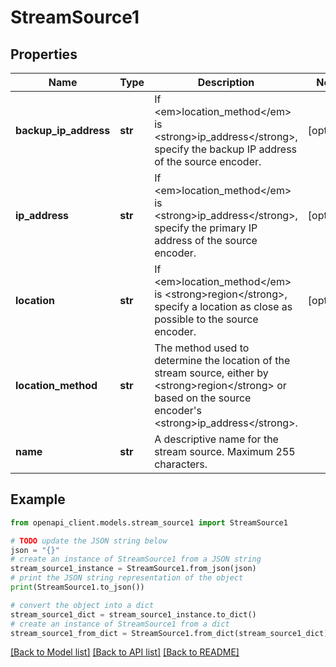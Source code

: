 # StreamSource1


## Properties

Name | Type | Description | Notes
------------ | ------------- | ------------- | -------------
**backup_ip_address** | **str** | If &lt;em&gt;location_method&lt;/em&gt; is &lt;strong&gt;ip_address&lt;/strong&gt;, specify the backup IP address of the source encoder. | [optional] 
**ip_address** | **str** | If &lt;em&gt;location_method&lt;/em&gt; is &lt;strong&gt;ip_address&lt;/strong&gt;, specify the primary IP address of the source encoder. | [optional] 
**location** | **str** | If &lt;em&gt;location_method&lt;/em&gt; is &lt;strong&gt;region&lt;/strong&gt;, specify a location as close as possible to the source encoder. | [optional] 
**location_method** | **str** | The method used to determine the location of the stream source, either by &lt;strong&gt;region&lt;/strong&gt; or based on the source encoder&#39;s &lt;strong&gt;ip_address&lt;/strong&gt;. | 
**name** | **str** | A descriptive name for the stream source. Maximum 255 characters. | 

## Example

```python
from openapi_client.models.stream_source1 import StreamSource1

# TODO update the JSON string below
json = "{}"
# create an instance of StreamSource1 from a JSON string
stream_source1_instance = StreamSource1.from_json(json)
# print the JSON string representation of the object
print(StreamSource1.to_json())

# convert the object into a dict
stream_source1_dict = stream_source1_instance.to_dict()
# create an instance of StreamSource1 from a dict
stream_source1_from_dict = StreamSource1.from_dict(stream_source1_dict)
```
[[Back to Model list]](../README.md#documentation-for-models) [[Back to API list]](../README.md#documentation-for-api-endpoints) [[Back to README]](../README.md)


